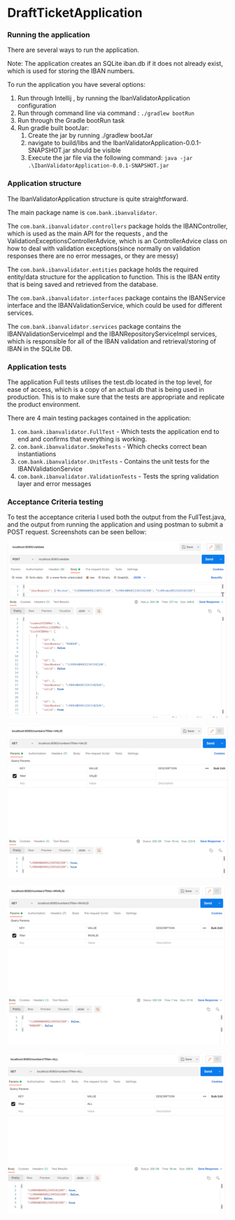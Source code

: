 # DraftTicketApplication

### Running the application

There are several ways to run the application.

Note: The application creates an SQLite iban.db if it does not already exist, which is used for storing the IBAN numbers. 

To run the application you have several options:

1) Run through Intellij , by running the IbanValidatorApplication configuration
2) Run through command line via command : `./gradlew bootRun`
3) Run through the Gradle bootRun task
4) Run gradle built bootJar:
    1) Create the jar by running ./gradlew bootJar
    2) navigate to build/libs and the IbanValidatorApplication-0.0.1-SNAPSHOT.jar should be visible
    3) Execute the jar file via the following command: `java -jar .\IbanValidatorApplication-0.0.1-SNAPSHOT.jar
       `

### Application structure

The IbanValidatorApplication structure is quite straightforward.

The main package name is
`com.bank.ibanvalidator`.

The `com.bank.ibanvalidator.controllers` package holds the IBANController, which is used as the main API for the requests ,
and the ValidationExceptionsControllerAdvice, which is an ControllerAdvice class on how to deal with
validation exceptions(since normally on validation responses there are no error messages, or they are messy)

The `com.bank.ibanvalidator.entities` package holds the required entity/data structure for the application to function. This
is the IBAN entity that is being saved and retrieved from the database.

The `com.bank.ibanvalidator.interfaces` package contains the IBANService interface and the 
IBANValidationService, which could be used for different services.

The `com.bank.ibanvalidator.services` package contains the IBANValidationServiceImpl and the IBANRepositoryServiceImpl services, 
which is responsible for all of the IBAN validation and retrieval/storing of IBAN in the SQLite DB.

### Application tests

The application Full tests utilises the test.db located in the top level, for ease of access, which is a copy of an actual
db that is being used in production. This is to make sure that the tests are appropriate and replicate the product 
environment.

There are 4 main testing packages contained in the application:

1) `com.bank.ibanvalidator.FullTest` - Which tests the application end to end and confirms that everything is working.
2) `com.bank.ibanvalidator.SmokeTests` - Which checks correct bean instantiations
3) `com.bank.ibanvalidator.UnitTests` - Contains the unit tests for the IBANValidationService
4) `com.bank.ibanvalidator.ValidationTests` - Tests the spring validation layer and error messages

### Acceptance Criteria testing

To test the acceptance criteria I used both the output from the FullTest.java, and the output from running the
application and using postman to submit a POST request. Screenshots can be seen bellow:

![image](Captures/PostRequest.PNG)

![image](Captures/GetVALID.PNG)

![image](Captures/GetINVALID.PNG)

![image](Captures/GetALL.PNG)

